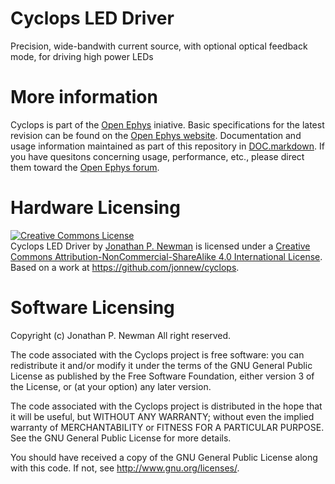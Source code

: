 Cyclops LED Driver
===========
Precision, wide-bandwith current source, with optional optical feedback mode, for driving high power LEDs

# More information
Cyclops is part of the [Open Ephys](http://www.open-ephys.org/) iniative. Basic specifications for the latest revision can be found on the [Open Ephys website](http://www.open-ephys.org/cyclops/). Documentation and usage information maintained as part of this repository in [DOC.markdown](DOC.markdown). If you have quesitons concerning usage, performance, etc., please direct them toward the [Open Ephys forum](https://groups.google.com/forum/#!forum/open-ephys).

# Hardware Licensing
<a rel="license" href="http://creativecommons.org/licenses/by-nc-sa/4.0/"><img alt="Creative Commons License" style="border-width:0" src="https://i.creativecommons.org/l/by-nc-sa/4.0/88x31.png" /></a><br /><span xmlns:dct="http://purl.org/dc/terms/" property="dct:title">Cyclops LED Driver</span> by <a xmlns:cc="http://creativecommons.org/ns#" href="https://github.com/jonnew/cyclops" property="cc:attributionName" rel="cc:attributionURL">Jonathan P. Newman</a> is licensed under a <a rel="license" href="http://creativecommons.org/licenses/by-nc-sa/4.0/">Creative Commons Attribution-NonCommercial-ShareAlike 4.0 International License</a>.<br />Based on a work at <a xmlns:dct="http://purl.org/dc/terms/" href="https://github.com/jonnew/cyclops" rel="dct:source">https://github.com/jonnew/cyclops</a>.

# Software Licensing
Copyright (c) Jonathan P. Newman 
All right reserved.

The code associated with the Cyclops project is free software: you can redistribute it and/or modify it under the terms of the GNU General Public License as published by the Free Software Foundation, either version 3 of the License, or (at your option) any later version.

The code associated with the Cyclops project is distributed in the hope that it will be useful, but WITHOUT ANY WARRANTY; without even the implied warranty of MERCHANTABILITY or FITNESS FOR A PARTICULAR PURPOSE.  See the GNU General Public License for more details.

You should have received a copy of the GNU General Public License along with this code.  If not, see <http://www.gnu.org/licenses/>.
